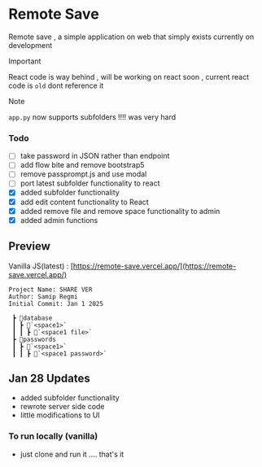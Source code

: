 # Remote Save
Remote save , a simple application on web that simply exists currently on development

> [!IMPORTANT]  
> React code is way behind , will be working on react soon , current react code is `old` dont reference it

> [!NOTE]
> `app.py` now supports subfolders !!!! was very hard

### Todo
- [ ] take password in JSON rather than endpoint
- [ ] add flow bite and remove bootstrap5
- [ ] remove passprompt.js and use modal
- [ ] port latest subfolder functionality to react
- [x] added subfolder functionality 
- [x] add edit content functionality to React
- [x] added remove file and remove space functionality to admin
- [x] added admin functions
## Preview
Vanilla JS(latest) : [https://remote-save.vercel.app/](https://remote-save.vercel.app/)


```
Project Name: SHARE VER
Author: Samip Regmi
Initial Commit: Jan 1 2025
```
```
 ┣ 📂database
 ┃ ┣ 📂`<space1>`
 ┃ ┃ ┣ 📜`<space1 file>`
 ┣ 📂passwords
 ┃ ┣ 📂`<space1>`
 ┃ ┃ ┣ 📜`<space1 password>`
```
## Jan 28 Updates
- added subfolder functionality
- rewrote server side code
- little modifications to UI

### To run locally (vanilla)
- just clone and run it .... that's it